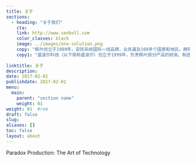 ```yaml
---
title: 关于
sections:
  - heading: "关于我们"
    cta: 
    link: http://www.senboll.com
    color_classes: black
    image: ../images/one-solution.png
    copy: "枫叶创立于1989年，安防系统国际一线品牌，业务遍及160多个国家和地区。拥有多项发明专利。连续多年荣获中国十大安防国际品牌等奖项。产品均取得公安部产品检测报告和3C证书。作为行业的领跑者，从1996年推出业界首款Digiplex混合型加密总线主机开始，到2001年推出业界首款All In One概念的一体化无线家庭用的双向系统，再到2007年，又是在业界首先采用跨平台的基于移动互联网的三网后备报警系统。再到警视一体化探测器，从设备最底层实现以红外驱动视频报警。枫叶APP已经实现了报警、门禁、视频、家电控制的一站式解决方案。全球有2个研发中心以及4个产品测试中心。重视研发，聚焦于新技术和新标准。产品以卓越的品质、功能灵活（模块化设计理念），个性化著称。"
    copy1: "盛波尔科技（以下简称盛波尔）创立于1999年，负责枫叶部分产品的研发、制造、以及推广、售后和服务。推出了具有中国特色的解决方案，如：联网报警中心接警机，大型商用接警平台，报警视频复核平台，接处警电话调度系统、公众号推送等。盛波尔总部在深圳，设有8个直属分公司和4个办事机构，直属分公司分别位于上海、北京、成都、沈阳、武汉、西安、香港等。始终贯穿一条清晰的主线，努力将枫叶先进的安防技术和中国用户个性化需求融合，为用户的工作和生活提供安全，降低运营成本、改善工作效率和提升生活质量。"
    
linktitle: 关于
description: 
date: 2017-02-01
publishdate: 2017-02-01
menu:
  main:
    parent: "section name"
    weight: 01
weight: 01	#rem
draft: false
slug:
aliases: []
toc: false
layout: about
---
```


Paradox Production: The Art of Technology

<!-- {{% video "../video/paradox-manufacture.mp4" %}} -->